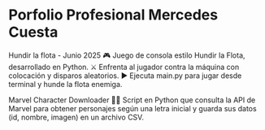 # Porfolio Profesional Mercedes Cuesta
Hundir la flota - Junio 2025
🎮 Juego de consola estilo Hundir la Flota, desarrollado en Python.
⚔️ Enfrenta al jugador contra la máquina con colocación y disparos aleatorios.
▶️ Ejecuta main.py para jugar desde terminal y hunde la flota enemiga.

Marvel Character Downloader
🦸‍♂️ Script en Python que consulta la API de Marvel para obtener personajes según una letra inicial y guarda sus datos (id, nombre, imagen) en un archivo CSV.
